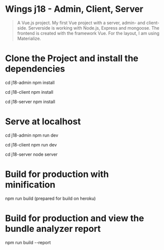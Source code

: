 # Wings j18 - Admin, Client, Server


> A Vue.js project. My first Vue project with a server, admin- and client-side. 
Serverside is working with Node.js, Express and mongoose.
The frontend is created with the framework Vue.
For the layout, I am using Materialize.

# Clone the Project and install the dependencies
cd j18-admin
npm install

cd j18-client
npm install

cd j18-server
npm install

# Serve at localhost
cd j18-admin
npm run dev

cd j18-client
npm run dev

cd j18-server
node server

# Build for production with minification
npm run build (prepared for build on heroku)

# Build for production and view the bundle analyzer report
npm run build --report
